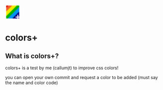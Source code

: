 <img src="/srcs/imgs/icon.png" style="height: 48px; width: 48px;">

# colors+

## What is colors+?

colors+ is a test by me (callumjt) to improve css colors!

you can open your own commit and request a color  to be added (must say the name and color code)

